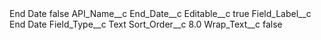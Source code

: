 <?xml version="1.0" encoding="UTF-8"?>
<CustomMetadata xmlns="http://soap.sforce.com/2006/04/metadata" xmlns:xsi="http://www.w3.org/2001/XMLSchema-instance" xmlns:xsd="http://www.w3.org/2001/XMLSchema">
    <label>End Date</label>
    <protected>false</protected>
    <values>
        <field>API_Name__c</field>
        <value xsi:type="xsd:string">End_Date__c</value>
    </values>
    <values>
        <field>Editable__c</field>
        <value xsi:type="xsd:boolean">true</value>
    </values>
    <values>
        <field>Field_Label__c</field>
        <value xsi:type="xsd:string">End Date</value>
    </values>
    <values>
        <field>Field_Type__c</field>
        <value xsi:type="xsd:string">Text</value>
    </values>
    <values>
        <field>Sort_Order__c</field>
        <value xsi:type="xsd:double">8.0</value>
    </values>
    <values>
        <field>Wrap_Text__c</field>
        <value xsi:type="xsd:boolean">false</value>
    </values>
</CustomMetadata>
